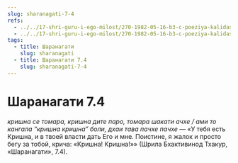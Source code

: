 ```yaml
---
slug: sharanagati-7-4
refs:
  - ../../17-shri-guru-i-ego-milost/270-1982-05-16-b3-c-poeziya-kalidasa-guru-kak-teleskopicheskaya-sistema-linz.md
  - ../../17-shri-guru-i-ego-milost/270-1982-05-16-b3-c-poeziya-kalidasa-guru-kak-teleskopicheskaya-sistema-linz.md
tags:
  - title: Шаранагати
    slug: sharanagati
  - title: Шаранагати 7.4
    slug: sharanagati-7-4
---
```


# Шаранагати 7.4

*кришна се томара, кришна дите паро, томара шакати ачхе / ами то кангала “кришна кришна” боли, дхаи тава пачхе пачхе* — «У тебя есть Кришна, и в твоей власти дать Его и мне. Поистине, я жалок и просто бегу за тобой, крича: «Кришна! Кришна!»» (Шрила Бхактивинод Тхакур, «Шаранагати», 7.4).
